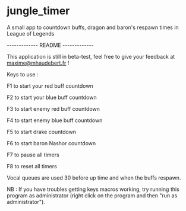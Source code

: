 jungle_timer
============

A small app to countdown buffs, dragon and baron's respawn times in League of Legends

------------- README -------------

This application is still in beta-test, feel free to give your feedback at maxime@mhaudebert.fr !

Keys to use :

F1 to start your red buff countdown

F2 to start your blue buff countdown

F3 to start enemy red buff countdown

F4 to start enemy blue buff countdown

F5 to start drake countdown

F6 to start baron Nashor countdown

F7 to pause all timers

F8 to reset all timers

Vocal queues are used 30 before up time and when the buffs respawn.

NB : If you have troubles getting keys macros working, try running this program as administrator (right click on the program and then "run as administrator").
